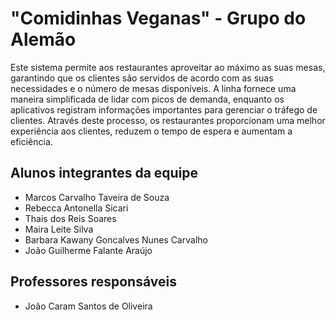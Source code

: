 # "Comidinhas Veganas" - Grupo do Alemão
Este sistema permite aos restaurantes aproveitar ao máximo as suas mesas, garantindo que os clientes são servidos de acordo com as suas necessidades e o número de mesas disponíveis. A linha fornece uma maneira simplificada de lidar com picos de demanda, enquanto os aplicativos registram informações importantes para gerenciar o tráfego de clientes. Através deste processo, os restaurantes proporcionam uma melhor experiência aos clientes, reduzem o tempo de espera e aumentam a eficiência.


## Alunos integrantes da equipe

* Marcos Carvalho Taveira de Souza
* Rebecca Antonella Sicari
* Thais dos Reis Soares
* Maira Leite Silva
* Barbara Kawany Goncalves Nunes Carvalho
* João Guilherme Falante Araújo

## Professores responsáveis

* João Caram Santos de Oliveira


